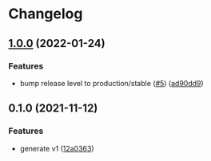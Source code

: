 # Changelog

## [1.0.0](https://github.com/googleapis/python-ids/compare/v0.1.0...v1.0.0) (2022-01-24)


### Features

* bump release level to production/stable ([#5](https://github.com/googleapis/python-ids/issues/5)) ([ad90dd9](https://github.com/googleapis/python-ids/commit/ad90dd9e6064d2eb8504f38df2aa1f882b516459))

## 0.1.0 (2021-11-12)


### Features

* generate v1 ([12a0363](https://www.github.com/googleapis/python-ids/commit/12a036387a20072cf8ab7999c360fac7989de788))
